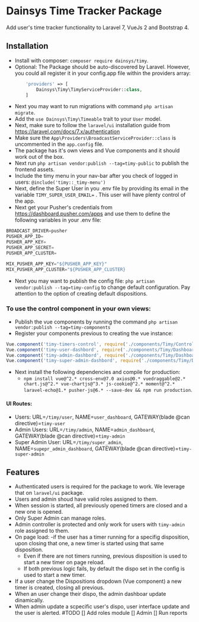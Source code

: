 # Dainsys Time Tracker Package
Add user's time tracker functionality to Laravel 7, VueJs 2 and Bootstrap 4.

## Installation
- Install with composer: `composer require dainsys/timy`.
- Optional: The Package should be auto-discovered by Laravel. However, you could all register it in your config.app file within the providers array:
    ```php
        'providers' => [
            Dainsys\Timy\TimyServiceProvider::class,
        ]
    ``` 
- Next you may want to run migrations with command `php artisan migrate`. 
- Add the `use Dainsys\Timy\Timeable` trait to your `User` model. 
- Next, make sure to follow the `laravel/ui` installation guide from https://laravel.com/docs/7.x/authentication
- Make sure the `App\Providers\BroadcastServiceProvider::class` is uncommented in the `app.config` file.
- The package has it's own views and Vue components and it should work out of the box.
- Next run `php artisan vendor:publish --tag=timy-public` to publish the frontend assets.
- Include the timy menu in your nav-bar after you check of logged in users: `@include('timy::_timy-menu')` 
- Next, define the Super User in you .env file by providing its email in the variable `TIMY_SUPER_USER_EMAIL=` . This user will have plenty control of the app.
- Next get your Pusher's credentials from https://dashboard.pusher.com/apps and use them to define the following variables in your .env file:
````javascript
BROADCAST_DRIVER=pusher
PUSHER_APP_ID=
PUSHER_APP_KEY=
PUSHER_APP_SECRET=
PUSHER_APP_CLUSTER=

MIX_PUSHER_APP_KEY="${PUSHER_APP_KEY}"
MIX_PUSHER_APP_CLUSTER="${PUSHER_APP_CLUSTER}
````
- Next you may want to publish the config file: `php artisan vendor:publish --tag=timy-config` to change default configuration. Pay attention to the option of creating default dispositions.
### To use the control component in your own views:
- Publish the vue components by running the command `php artisan vendor:publish --tag=timy-components`
- Register your components previous to creating the vue instance:  
````javascript
Vue.component('timy-timers-control', require('./components/Timy/ControlTimers.vue').default);  
Vue.component('timy-user-dashbord', require('./components/Timy/DashboardUser.vue').default);  
Vue.component('timy-admin-dashbord', require('./components/Timy/DashboardAdmin.vue').default);  
Vue.component('timy-super-admin-dashbord', require('./components/Timy/DashboardSuperAdmin.vue').default);  
````
- Next install the following dependencies and compile for production:
    - `npm install vue@^2.* cross-env@7.0 axios@0.* vuedraggable@2.* chart.js@^2.* vue-chartjs@^3.* js-cookie@^2.* moment@^2.* laravel-echo@1.* pusher-js@6.* --save-dev && npm run production`. 
#### UI Routes: 
- Users: URL=`/timy/user`, NAME=`user_dashboard`, GATEWAY(blade @can directive)=`timy-user`
- Admin Users: URL=`/timy/admin`, NAME=`admin_dashboard`, GATEWAY(blade @can directive)=`timy-admin`
- Super Admin User: URL=`/timy/super_admin`, NAME=`supepr_admin_dashboard`, GATEWAY(blade @can directive)=`timy-super-admin`
## Features
- Authenticated users is required for the package to work. We leverage that on `laravel/ui` package. 
- Users and admin shoud have valid roles assigned to them. 
- When session is started, all previously opened timers are closed and a new one is opened.
- Only Super Admin can manage roles.
- Admin controller is protected and only work for users with `timy-admin` role assigned to them.
- On page load:
    -if the user has a timer running for a specifig disposition, upon closing that one, a new timer is started using that same disposition. 
    - Even if there are not timers running, previous disposition is used to start a new timer on page reload.
    - If both previous logic fails, by default the dispo set in the config is used to start a new timer.
- If a user change the Dispositions dropdown (Vue component) a new timer is created, closing all previous.
- When an user change their dispo, the admin dashboar update dinamically.
- When admin update a scpecific user's dispo, user interface update and the user is alerted. 
#TODO 
[] Add roles module
    [] Admin
        [] Run reports
